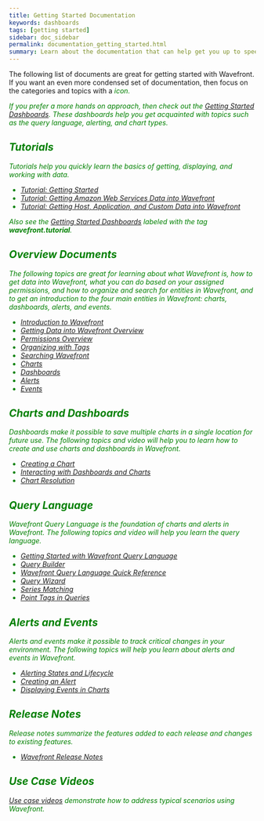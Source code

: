 ```yaml
---
title: Getting Started Documentation
keywords: dashboards
tags: [getting started]
sidebar: doc_sidebar
permalink: documentation_getting_started.html
summary: Learn about the documentation that can help get you up to speed on Wavefront.
---
```

The following list of documents are great for getting started with Wavefront. If you want an even more condensed set of documentation, then focus on the categories and topics with a <i class="fa-check-circle fa" style="color: green;"/> icon.

If you prefer a more hands on approach, then check out the [Getting Started Dashboards](dashboards_getting_started.html). These dashboards help you get acquainted with topics such as the query language, alerting, and chart types.

## Tutorials <i class="fa-check-circle fa" style="color: green;"/>

Tutorials help you quickly learn the basics of getting, displaying, and working with data.

- [Tutorial: Getting Started](tutorial_getting_started.html)
- [Tutorial: Getting Amazon Web Services Data into Wavefront](tutorial_aws_data_ingestion.html)
- [Tutorial: Getting Host, Application, and Custom Data into Wavefront](tutorial_proxy_data_ingestion.html)

Also see the [Getting Started Dashboards](dashboards_getting_started.html) labeled with the tag **wavefront.tutorial**.

## Overview Documents <i class="fa-check-circle fa" style="color: green;"/>

The following topics are great for learning about what Wavefront is, how to get data into Wavefront, what you can do based on your assigned permissions, and how to organize and search for entities in Wavefront, and to get an introduction to the four main entities in Wavefront: charts, dashboards, alerts, and events.

- [Introduction to Wavefront](wavefront_introduction.html) 
- [Getting Data into Wavefront Overview](wavefront_data_ingestion.html)
- [Permissions Overview](permissions_overview.html)
- [Organizing with Tags](tags_overview.html)
- [Searching Wavefront](wavefront_searching.html)
- [Charts](charts.html)
- [Dashboards](dashboards.html)
- [Alerts](alerts.html)
- [Events](events.html)

## Charts and Dashboards

Dashboards make it possible to save multiple charts in a single location for future use. The following topics and video will help you to learn how to create and use charts and dashboards in Wavefront.

- [Creating a Chart](charts_creating.html) <i class="fa-check-circle fa" style="color: green;"/>
- [Interacting with Dashboards and Charts](dashboards_interacting.html) <i class="fa-check-circle fa" style="color: green;"/>
- [Chart Resolution](charts_resolution.html)
 
## Query Language

Wavefront Query Language is the foundation of charts and alerts in Wavefront. The following topics and video will help you learn the query language.

- [Getting Started with Wavefront Query Language](query_language_getting_started.html) <i class="fa-check-circle fa" style="color: green;"/>
- [Query Builder](query_language_query_builder.html) <i class="fa-check-circle fa" style="color: green;"/>
- [Wavefront Query Language Quick Reference](query_language_reference.html)
- [Query Wizard](query_language_query_wizard.html)
- [Series Matching](query_language_series_matching.html)
- [Point Tags in Queries](query_language_point_tags.html)
 
## Alerts and Events

Alerts and events make it possible to track critical changes in your environment. The following topics will help you learn about alerts and events in Wavefront.

- [Alerting States and Lifecycle](alerts_states_lifecycle.html) <i class="fa-check-circle fa" style="color: green;"/>
- [Creating an Alert](alerts_managing.html#creating-an-alert.html)
- [Displaying Events in Charts](charts_events_displaying.html)
 
## Release Notes
Release notes summarize the features added to each release and changes to existing features.

- [Wavefront Release Notes](wavefront_release_notes.html)
 
## Use Case Videos

[Use case videos](wavefront_use_cases.html) demonstrate how to address typical scenarios using Wavefront.




